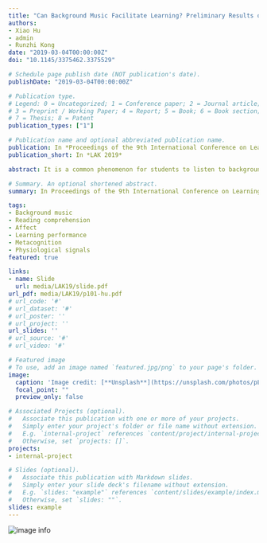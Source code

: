 ```yaml
---
title: "Can Background Music Facilitate Learning? Preliminary Results on Reading Comprehension."
authors:
- Xiao Hu
- admin
- Runzhi Kong
date: "2019-03-04T00:00:00Z"
doi: "10.1145/3375462.3375529"

# Schedule page publish date (NOT publication's date).
publishDate: "2019-03-04T00:00:00Z"

# Publication type.
# Legend: 0 = Uncategorized; 1 = Conference paper; 2 = Journal article;
# 3 = Preprint / Working Paper; 4 = Report; 5 = Book; 6 = Book section;
# 7 = Thesis; 8 = Patent
publication_types: ["1"]

# Publication name and optional abbreviated publication name.
publication: In *Proceedings of the 9th International Conference on Learning Analytics & Knowledge (LAK 2019)*
publication_short: In *LAK 2019*

abstract: It is a common phenomenon for students to listen to background music while studying. However, there are mixed and inconclusive Kindings in the literature, leaving it unclear whether and in which circumstances background music can facilitate or hinder learning. This paper reports a study investigating the effects of Kive different types of background audio (four types of music and one environmental sound) on reading comprehension. An experiment was conducted with 33 graduate students, where a series of cognitive, metacognitive, affective variables and physiological signals were collected and analyzed. Preliminary results show that there were differences on these variables across different music types. This study contributes to the understanding and optimizing of background music for facilitating learning.

# Summary. An optional shortened abstract.
summary: In Proceedings of the 9th International Conference on Learning Analytics & Knowledge (LAK 2019).

tags:
- Background music
- Reading comprehension
- Affect
- Learning performance
- Metacognition
- Physiological signals
featured: true

links:
- name: Slide
  url: media/LAK19/slide.pdf
url_pdf: media/LAK19/p101-hu.pdf
# url_code: '#'
# url_dataset: '#'
# url_poster: ''
# url_project: ''
url_slides: ''
# url_source: '#'
# url_video: '#'

# Featured image
# To use, add an image named `featured.jpg/png` to your page's folder. 
image:
  caption: 'Image credit: [**Unsplash**](https://unsplash.com/photos/pLCdAaMFLTE)'
  focal_point: ""
  preview_only: false

# Associated Projects (optional).
#   Associate this publication with one or more of your projects.
#   Simply enter your project's folder or file name without extension.
#   E.g. `internal-project` references `content/project/internal-project/index.md`.
#   Otherwise, set `projects: []`.
projects:
- internal-project

# Slides (optional).
#   Associate this publication with Markdown slides.
#   Simply enter your slide deck's filename without extension.
#   E.g. `slides: "example"` references `content/slides/example/index.md`.
#   Otherwise, set `slides: ""`.
slides: example
---
```

![image info](media/LAK19/LAK19-experiment-design.png)

